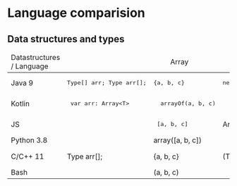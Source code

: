 # Language comparision 


## Data structures and types 

<table>
  <thead>
  <tr style="height:20px;">
    <td class="s0" dir="ltr">Datastructures / Language</td>
    <td align="center" colspan="3">Array</td>
    <td align="center"  colspan="3">Map/Dictionary</td>
  </tr>
  </thead>
  <tbody>
  <tr style="height:20px;">
    <td class="s0" dir="ltr">Java 9</td>
    <td class="s2" dir="ltr">  
       <pre lang="java">Type[] arr; Type arr[];</pre>
    </td>
    <td class="s2" dir="ltr">
      <pre lang="java">{a, b, c}</pre>
    </td>
    <td class="s2" dir="ltr">
      <pre lang="java">new Type[] {a, b, c}</pre>
    </td>
    <td class="s2" dir="ltr">Map&lt;K, V&gt; map;</td>
    <td class="s2" dir="ltr">Map.of(key, value, key2, value2)</td>
    <td class="s2" dir="ltr">new HashMap&lt;K, V&gt;()</td>
  </tr>
  <tr style="height:20px;" style="background-color:#FFF">
    <td class="s3" dir="ltr">Kotlin</td>
    <td class="s2" dir="ltr">
      <pre lang="Kotlin"> var arr: Array&lt;T&gt; </pre>
    </td>
    <td class="s2" dir="ltr">
      <pre lang="Kotlin">  arrayOf(a, b, c)</td>  </pre>
    <td class="s2" dir="ltr"></td>
    <td class="s2" dir="ltr">
      <pre lang="Kotlin"> val map: Map&lt;K, V&gt; </pre>
    </td>
    <td class="s2" dir="ltr">
      <pre lang="Kotlin">  mapOf(key to value, key1 to value2) </pre>
    </td>
    <td class="s2" dir="ltr">
       <pre lang="Kotlin">  HashMap&lt;K, V&gt;() </pre>
    </td>
  </tr>
  <tr style="height:20px;">
    <td class="s0" dir="ltr">JS</td>
    <td class="s4" dir="ltr"></td>
    <td class="s2" dir="ltr"> 
       <pre lang="javascript"> [a, b, c] </pre>
    </td>
    <td class="s2" dir="ltr"> Array(a, b, c)</td>
    <td class="s4" dir="ltr"></td>
    <td class="s2" dir="ltr">{ "k" : v, "k1" : v }</td>
    <td class="s2" dir="ltr"></td>
  </tr>
  <tr style="height:20px;">
    <td class="s0" dir="ltr">Python 3.8</td>
    <td class="s4" dir="ltr"></td>
    <td class="s2" dir="ltr">array([a, b, c])</td>
    <td class="s2" dir="ltr"></td>
    <td class="s2" dir="ltr"></td>
    <td class="s2" dir="ltr">{ k : v, k1 : v }</td>
    <td class="s2" dir="ltr"></td>
  </tr>
  <tr style="height:20px;">
    <td class="s3" dir="ltr">C/C++ 11</td>
    <td class="s2" dir="ltr">Type arr[];</td>
    <td class="s2" dir="ltr">{a, b, c}</td>
    <td class="s2" dir="ltr">(Type[]) { a, b, c }</td>
    <td class="s2" dir="ltr">std::map&lt;k, v&gt; map</td>
    <td class="s2" dir="ltr"> 
      <pre lang="c++">  {{k, v}, {k, v}} </pre> 
      </td>
    <td class="s2" dir="ltr"></td>
  </tr>
  <tr style="height:20px;">
    <td class="s3" dir="ltr">Bash</td>
    <td class="s5" dir="ltr"></td>
    <td class="s6" dir="ltr">(a, b, c)</td>
    <td class="s6" dir="ltr"></td>
    <td class="s7" dir="ltr" colspan="3">N/A</td>
  </tr>
  </tbody>
</table>

